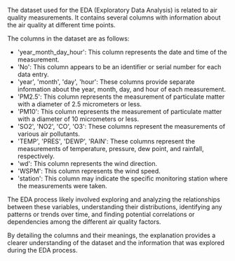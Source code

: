 The dataset used for the EDA (Exploratory Data Analysis) is related to air quality measurements. It contains several columns with information about the air quality at different time points.

The columns in the dataset are as follows:

- 'year_month_day_hour': This column represents the date and time of the measurement.
- 'No': This column appears to be an identifier or serial number for each data entry.
- 'year', 'month', 'day', 'hour': These columns provide separate information about the year, month, day, and hour of each measurement.
- 'PM2.5': This column represents the measurement of particulate matter with a diameter of 2.5 micrometers or less.
- 'PM10': This column represents the measurement of particulate matter with a diameter of 10 micrometers or less.
- 'SO2', 'NO2', 'CO', 'O3': These columns represent the measurements of various air pollutants.
- 'TEMP', 'PRES', 'DEWP', 'RAIN': These columns represent the measurements of temperature, pressure, dew point, and rainfall, respectively.
- 'wd': This column represents the wind direction.
- 'WSPM': This column represents the wind speed.
- 'station': This column may indicate the specific monitoring station where the measurements were taken.

The EDA process likely involved exploring and analyzing the relationships between these variables, understanding their distributions, identifying any patterns or trends over time, and finding potential correlations or dependencies among the different air quality factors.

By detailing the columns and their meanings, the explanation provides a clearer understanding of the dataset and the information that was explored during the EDA process.
